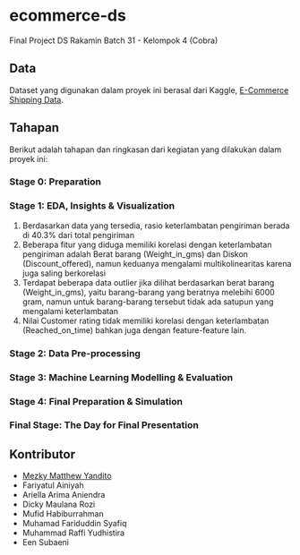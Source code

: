 # ecommerce-ds
Final Project DS Rakamin Batch 31 - Kelompok 4 (Cobra)

## Data
Dataset yang digunakan dalam proyek ini berasal dari Kaggle, [E-Commerce Shipping Data](https://www.kaggle.com/datasets/prachi13/customer-analytics).

## Tahapan
Berikut adalah tahapan dan ringkasan dari kegiatan yang dilakukan dalam proyek ini:

### Stage 0: Preparation

### Stage 1: EDA, Insights & Visualization
1. Berdasarkan data yang tersedia, rasio keterlambatan pengiriman berada di 40.3% dari total pengiriman
2. Beberapa fitur yang diduga memiliki korelasi dengan keterlambatan pengiriman adalah Berat barang (Weight_in_gms) dan Diskon (Discount_offered), namun keduanya mengalami multikolinearitas karena juga saling berkorelasi
3. Terdapat beberapa data outlier jika dilihat berdasarkan berat barang (Weight_in_gms), yaitu barang-barang yang beratnya melebihi 6000 gram, namun untuk barang-barang tersebut tidak ada satupun yang mengalami keterlambatan
4. Nilai Customer rating tidak memiliki korelasi dengan keterlambatan (Reached_on_time) bahkan juga dengan feature-feature lain.

### Stage 2: Data Pre-processing

### Stage 3: Machine Learning Modelling & Evaluation

### Stage 4: Final Preparation & Simulation

### Final Stage: The Day for Final Presentation


## Kontributor
- [Mezky Matthew Yandito](https://github.com/mezkymy)
- Fariyatul Ainiyah
- Ariella Arima Aniendra
- Dicky Maulana Rozi
- Mufid Habiburrahman
- Muhamad Fariduddin Syafiq
- Muhammad Raffi Yudhistira
- Een Subaeni
